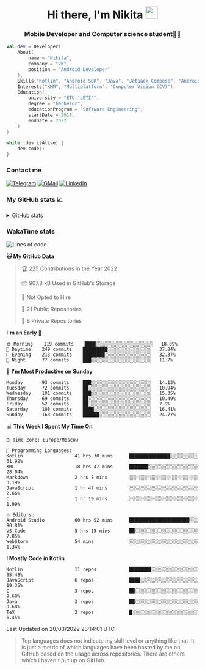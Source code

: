 <h1 align="center">
Hi there, I'm Nikita 
<img src="https://github.com/blackcater/blackcater/raw/main/images/Hi.gif" height="32"/>
</h1>
<h3 align="center">Mobile Developer and Computer science student👨‍💻</h3>

```kotlin
val dev = Developer(
    About(
        name = "Nikita",
        company = "VK",
        position = "Android Developer"
    ),
    Skills("Kotlin", "Android SDK", "Java", "Jetpack Compose", "Android Jetpack"),
    Interests("KMM", "Multiplatform", "Computer Vision (CV)"),
    Education(
        university = "ETU 'LETI'",
        degree = "bachelor",
        educationProgram = "Software Engineering",
        startDate = 2018,
        endDate = 2022
    )
)

while (dev.isAlive) {
    dev.code()
}
```

### Contact me

[![Telegram](https://img.shields.io/badge/Telegram-white?style=for-the-badge&logo=telegram&logoColor=29e9ea)](https://t.me/po4yka)
[![GMail](https://img.shields.io/badge/Gmail-white?style=for-the-badge&logo=gmail&logoColor=d14836)](mailto:pochaev.nik@gmail.com)
[![LinkedIn](https://img.shields.io/badge/linkedin%20-white.svg?&style=for-the-badge&logo=linkedin&logoColor=%230077B5)](https://www.linkedin.com/in/nikita-pochaev-415b5a1a1)

### My GitHub stats 📈

<details>
  <summary>GitHub stats</summary>
  <p align="center">
    <img src="https://github-readme-stats.vercel.app/api?username=po4yka&show_icons=true&theme=dark" />
  </p>
</details>

### WakaTime stats

<!--START_SECTION:waka-->
![Lines of code](https://img.shields.io/badge/From%20Hello%20World%20I%27ve%20Written-1%20Million%20lines%20of%20code-blue)

**🐱 My GitHub Data** 

> 🏆 225 Contributions in the Year 2022
 > 
> 📦 907.8 kB Used in GitHub's Storage 
 > 
> 🚫 Not Opted to Hire
 > 
> 📜 21 Public Repositories 
 > 
> 🔑 8 Private Repositories  
 > 
**I'm an Early 🐤** 

```text
🌞 Morning    119 commits    ████░░░░░░░░░░░░░░░░░░░░░   18.09% 
🌆 Daytime    249 commits    █████████░░░░░░░░░░░░░░░░   37.84% 
🌃 Evening    213 commits    ████████░░░░░░░░░░░░░░░░░   32.37% 
🌙 Night      77 commits     ███░░░░░░░░░░░░░░░░░░░░░░   11.7%

```
📅 **I'm Most Productive on Sunday** 

```text
Monday       93 commits     ███░░░░░░░░░░░░░░░░░░░░░░   14.13% 
Tuesday      72 commits     ██░░░░░░░░░░░░░░░░░░░░░░░   10.94% 
Wednesday    101 commits    ███░░░░░░░░░░░░░░░░░░░░░░   15.35% 
Thursday     69 commits     ██░░░░░░░░░░░░░░░░░░░░░░░   10.49% 
Friday       52 commits     ██░░░░░░░░░░░░░░░░░░░░░░░   7.9% 
Saturday     108 commits    ████░░░░░░░░░░░░░░░░░░░░░   16.41% 
Sunday       163 commits    ██████░░░░░░░░░░░░░░░░░░░   24.77%

```


📊 **This Week I Spent My Time On** 

```text
⌚︎ Time Zone: Europe/Moscow

💬 Programming Languages: 
Kotlin                   41 hrs 30 mins      ███████████████░░░░░░░░░░   61.92% 
XML                      18 hrs 47 mins      ███████░░░░░░░░░░░░░░░░░░   28.04% 
Markdown                 2 hrs 8 mins        ░░░░░░░░░░░░░░░░░░░░░░░░░   3.19% 
JavaScript               1 hr 47 mins        ░░░░░░░░░░░░░░░░░░░░░░░░░   2.66% 
C                        1 hr 19 mins        ░░░░░░░░░░░░░░░░░░░░░░░░░   1.99%

🔥 Editors: 
Android Studio           60 hrs 52 mins      ██████████████████████░░░   90.81% 
VS Code                  5 hrs 15 mins       ██░░░░░░░░░░░░░░░░░░░░░░░   7.85% 
WebStorm                 54 mins             ░░░░░░░░░░░░░░░░░░░░░░░░░   1.34%

```

**I Mostly Code in Kotlin** 

```text
Kotlin                   11 repos            ████████░░░░░░░░░░░░░░░░░   35.48% 
JavaScript               6 repos             ████░░░░░░░░░░░░░░░░░░░░░   19.35% 
C                        3 repos             ██░░░░░░░░░░░░░░░░░░░░░░░   9.68% 
Java                     3 repos             ██░░░░░░░░░░░░░░░░░░░░░░░   9.68% 
TeX                      2 repos             █░░░░░░░░░░░░░░░░░░░░░░░░   6.45%

```



 Last Updated on 20/03/2022 23:14:01 UTC
<!--END_SECTION:waka-->

> Top languages does not indicate my skill level or anything like that. It is just a metric of which languages have been hosted by me on GitHub based on the usage across repositories. There are others which I haven't put up on GitHub.
